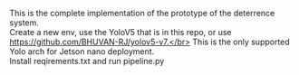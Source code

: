 This is the complete implementation of the prototype of the deterrence system.</br>
Create a new env, use the YoloV5 that is in this repo, or use https://github.com/BHUVAN-RJ/yolov5-v7.</br>
This is the only supported Yolo arch for Jetson nano deployment.</br>
Install reqirements.txt and run pipeline.py
